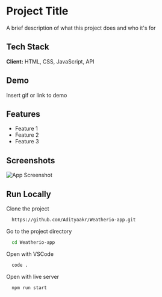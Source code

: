 
# Project Title

A brief description of what this project does and who it's for

## Tech Stack

**Client:** HTML, CSS, JavaScript, API

## Demo

Insert gif or link to demo

## Features

- Feature 1
- Feature 2
- Feature 3

## Screenshots

![App Screenshot](https://via.placeholder.com/468x300?text=App+Screenshot+Here)

## Run Locally

Clone the project

```bash
  https://github.com/Adityaakr/Weatherio-app.git
```

Go to the project directory

```bash
  cd Weatherio-app
```

Open with VSCode

```bash
  code .
```

Open with live server

```bash
  npm run start
```




